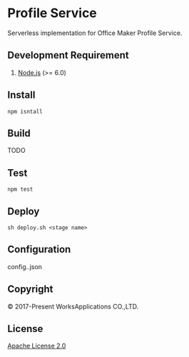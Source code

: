 Profile Service
====

Serverless implementation for Office Maker Profile Service.

## Development Requirement

1. [Node.js](https://nodejs.org/) (>= 6.0)


## Install

```
npm isntall
```

## Build

TODO

## Test

```
npm test
```

## Deploy

```
sh deploy.sh <stage name>
```

## Configuration

config.<stage name>.json

## Copyright

© 2017-Present WorksApplications CO.,LTD.


## License

[Apache License 2.0](LICENSE)
